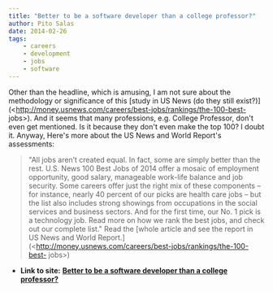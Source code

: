 ```yaml
---
title: "Better to be a software developer than a college professor?"
author: Pito Salas
date: 2014-02-26
tags:
    - careers
    - development
    - jobs
    - software
---
```


Other than the headline, which is amusing, I am not sure about the methodology
or significance of this [study in US News (do they still
exist?)](<http://money.usnews.com/careers/best-jobs/rankings/the-100-best-
jobs>). And it seems that many professions, e.g. College Professor, don't even
get mentioned. Is it because they don't even make the top 100? I doubt it.
Anyway, Here's more about the US News and World Report's assessments:

> "All jobs aren’t created equal. In fact, some are simply better than the
> rest. U.S. News 100 Best Jobs of 2014 offer a mosaic of employment
> opportunity, good salary, manageable work-life balance and job security.
> Some careers offer just the right mix of these components – for instance,
> nearly 40 percent of our picks are health care jobs – but the list also
> includes strong showings from occupations in the social services and
> business sectors. And for the first time, our No. 1 pick is a technology
> job. Read more on how we rank the best jobs, and check out our complete
> list." Read the [whole article and see the report in US News and World
> Report.](<http://money.usnews.com/careers/best-jobs/rankings/the-100-best-
> jobs>)


* **Link to site:** **[Better to be a software developer than a college professor?](None)**
